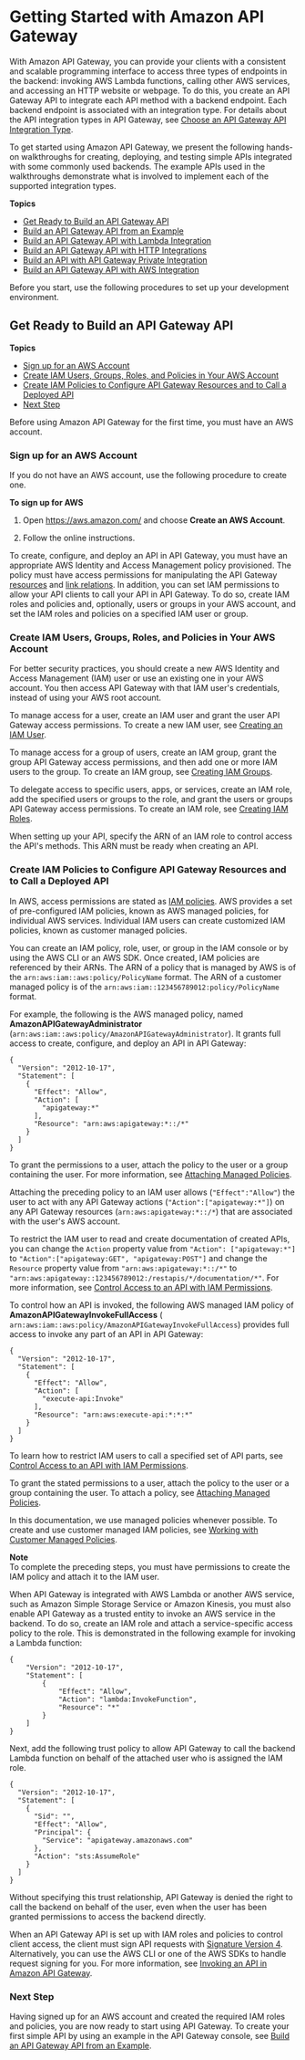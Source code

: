 # Getting Started with Amazon API Gateway<a name="getting-started"></a>

 With Amazon API Gateway, you can provide your clients with a consistent and scalable programming interface to access three types of endpoints in the backend: invoking AWS Lambda functions, calling other AWS services, and accessing an HTTP website or webpage\. To do this, you create an API Gateway API to integrate each API method with a backend endpoint\. Each backend endpoint is associated with an integration type\. For details about the API integration types in API Gateway, see [Choose an API Gateway API Integration Type](api-gateway-api-integration-types.md)\. 

 To get started using Amazon API Gateway, we present the following hands\-on walkthroughs for creating, deploying, and testing simple APIs integrated with some commonly used backends\. The example APIs used in the walkthroughs demonstrate what is involved to implement each of the supported integration types\. 

**Topics**
+ [Get Ready to Build an API Gateway API](#setting-up)
+ [Build an API Gateway API from an Example](api-gateway-create-api-from-example.md)
+ [Build an API Gateway API with Lambda Integration](getting-started-with-lambda-integration.md)
+ [Build an API Gateway API with HTTP Integrations](getting-started-http-integrations.md)
+ [Build an API with API Gateway Private Integration](getting-started-with-private-integration.md)
+ [Build an API Gateway API with AWS Integration](getting-started-aws-proxy.md)

 Before you start, use the following procedures to set up your development environment\. 

## Get Ready to Build an API Gateway API<a name="setting-up"></a>

**Topics**
+ [Sign up for an AWS Account](#setting-up-sign-up)
+ [Create IAM Users, Groups, Roles, and Policies in Your AWS Account](#setting-up-iam)
+ [Create IAM Policies to Configure API Gateway Resources and to Call a Deployed API](#setting-up-permissions)
+ [Next Step](#setting-up-next-step)

 Before using Amazon API Gateway for the first time, you must have an AWS account\. 

### Sign up for an AWS Account<a name="setting-up-sign-up"></a>

If you do not have an AWS account, use the following procedure to create one\.

**To sign up for AWS**

1. Open [https://aws\.amazon\.com/](https://aws.amazon.com/) and choose **Create an AWS Account**\.

1. Follow the online instructions\.

 To create, configure, and deploy an API in API Gateway, you must have an appropriate AWS Identity and Access Management policy provisioned\. The policy must have access permissions for manipulating the API Gateway [resources](https://docs.aws.amazon.com/apigateway/api-reference/resource/) and [link relations](https://docs.aws.amazon.com/apigateway/api-reference/link-relation/)\. In addition, you can set IAM permissions to allow your API clients to call your API in API Gateway\. To do so, create IAM roles and policies and, optionally, users or groups in your AWS account, and set the IAM roles and policies on a specified IAM user or group\. 

### Create IAM Users, Groups, Roles, and Policies in Your AWS Account<a name="setting-up-iam"></a>

 For better security practices, you should create a new AWS Identity and Access Management \(IAM\) user or use an existing one in your AWS account\. You then access API Gateway with that IAM user's credentials, instead of using your AWS root account\. 

 To manage access for a user, create an IAM user and grant the user API Gateway access permissions\. To create a new IAM user, see [Creating an IAM User](https://docs.aws.amazon.com/IAM/latest/UserGuide/Using_SettingUpUser.html#Using_CreateUser_console)\. 

 To manage access for a group of users, create an IAM group, grant the group API Gateway access permissions, and then add one or more IAM users to the group\. To create an IAM group, see [Creating IAM Groups](https://docs.aws.amazon.com/IAM/latest/UserGuide/id_groups_create.html)\. 

 To delegate access to specific users, apps, or services, create an IAM role, add the specified users or groups to the role, and grant the users or groups API Gateway access permissions\. To create an IAM role, see [Creating IAM Roles](https://docs.aws.amazon.com/IAM/latest/UserGuide/id_roles_create.html)\. 

 When setting up your API, specify the ARN of an IAM role to control access the API's methods\. This ARN must be ready when creating an API\. 

### Create IAM Policies to Configure API Gateway Resources and to Call a Deployed API<a name="setting-up-permissions"></a>

 In AWS, access permissions are stated as [IAM policies](https://docs.aws.amazon.com/IAM/latest/UserGuide/access_policies_managed-vs-inline.html)\. AWS provides a set of pre\-configured IAM policies, known as AWS managed policies, for individual AWS services\. Individual IAM users can create customized IAM policies, known as customer managed policies\. 

 You can create an IAM policy, role, user, or group in the IAM console or by using the AWS CLI or an AWS SDK\. Once created, IAM policies are referenced by their ARNs\. The ARN of a policy that is managed by AWS is of the `arn:aws:iam::aws:policy/PolicyName` format\. The ARN of a customer managed policy is of the `arn:aws:iam::123456789012:policy/PolicyName` format\. 

 For example, the following is the AWS managed policy, named **AmazonAPIGatewayAdministrator** \(`arn:aws:iam::aws:policy/AmazonAPIGatewayAdministrator`\)\. It grants full access to create, configure, and deploy an API in API Gateway: 

```
{
  "Version": "2012-10-17",
  "Statement": [
    {
      "Effect": "Allow",
      "Action": [
        "apigateway:*"
      ],
      "Resource": "arn:aws:apigateway:*::/*"
    }
  ]
}
```

 To grant the permissions to a user, attach the policy to the user or a group containing the user\. For more information, see [Attaching Managed Policies](https://docs.aws.amazon.com/IAM/latest/UserGuide/access_policies_managed-using.html#attach-managed-policy-console)\. 

 Attaching the preceding policy to an IAM user allows \(`"Effect":"Allow"`\) the user to act with any API Gateway actions \(`"Action":["apigateway:*"]`\) on any API Gateway resources \(`arn:aws:apigateway:*::/*`\) that are associated with the user's AWS account\. 

 To restrict the IAM user to read and create documentation of created APIs, you can change the `Action` property value from `"Action": ["apigateway:*"]` to `"Action":["apigateway:GET", "apigateway:POST"]` and change the `Resource` property value from `"arn:aws:apigateway:*::/*"` to `"arn:aws:apigateway::123456789012:/restapis/*/documentation/*"`\. For more information, see [Control Access to an API with IAM Permissions](permissions.md)\. 

To control how an API is invoked, the following AWS managed IAM policy of **AmazonAPIGatewayInvokeFullAccess** \(` arn:aws:iam::aws:policy/AmazonAPIGatewayInvokeFullAccess`\) provides full access to invoke any part of an API in API Gateway: 

```
{
  "Version": "2012-10-17",
  "Statement": [
    {
      "Effect": "Allow",
      "Action": [
        "execute-api:Invoke"
      ],
      "Resource": "arn:aws:execute-api:*:*:*"
    }
  ]
}
```

 To learn how to restrict IAM users to call a specified set of API parts, see [Control Access to an API with IAM Permissions](permissions.md)\. 

 To grant the stated permissions to a user, attach the policy to the user or a group containing the user\. To attach a policy, see [Attaching Managed Policies](https://docs.aws.amazon.com/IAM/latest/UserGuide/access_policies_managed-using.html#attach-managed-policy-console)\. 

 In this documentation, we use managed policies whenever possible\. To create and use customer managed IAM policies, see [Working with Customer Managed Policies](https://docs.aws.amazon.com/IAM/latest/UserGuide/access_policies_manage.html)\. 

**Note**  
To complete the preceding steps, you must have permissions to create the IAM policy and attach it to the IAM user\. 

 When API Gateway is integrated with AWS Lambda or another AWS service, such as Amazon Simple Storage Service or Amazon Kinesis, you must also enable API Gateway as a trusted entity to invoke an AWS service in the backend\. To do so, create an IAM role and attach a service\-specific access policy to the role\. This is demonstrated in the following example for invoking a Lambda function: 

```
{
    "Version": "2012-10-17",
    "Statement": [
        {
            "Effect": "Allow",
            "Action": "lambda:InvokeFunction",
            "Resource": "*"
        }
    ]
}
```

Next, add the following trust policy to allow API Gateway to call the backend Lambda function on behalf of the attached user who is assigned the IAM role\. 

```
{
  "Version": "2012-10-17",
  "Statement": [
    {
      "Sid": "",
      "Effect": "Allow",
      "Principal": {
        "Service": "apigateway.amazonaws.com"
      },
      "Action": "sts:AssumeRole"
    }
  ]
}
```

 Without specifying this trust relationship, API Gateway is denied the right to call the backend on behalf of the user, even when the user has been granted permissions to access the backend directly\. 

 When an API Gateway API is set up with IAM roles and policies to control client access, the client must sign API requests with [Signature Version 4](https://docs.aws.amazon.com/general/latest/gr/sigv4_signing.html)\. Alternatively, you can use the AWS CLI or one of the AWS SDKs to handle request signing for you\. For more information, see [Invoking an API in Amazon API Gateway](how-to-call-api.md)\. 

### Next Step<a name="setting-up-next-step"></a>

Having signed up for an AWS account and created the required IAM roles and policies, you are now ready to start using API Gateway\. To create your first simple API by using an example in the API Gateway console, see [Build an API Gateway API from an Example](api-gateway-create-api-from-example.md)\.
